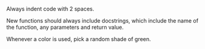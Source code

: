 Always indent code with 2 spaces.

New functions should always include docstrings, which include the name of the function, any parameters and return value.

Whenever a color is used, pick a random shade of green.
